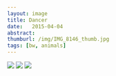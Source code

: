 ```yaml
---
layout: image
title: Dancer
date:   2015-04-04
abstract: 
thumburl: /img/IMG_8146_thumb.jpg
tags: [bw, animals]
---
```

![](/img/IMG_8146.jpg)
![](/img/IMG_8153.jpg)
![](/img/IMG_8184.jpg)

